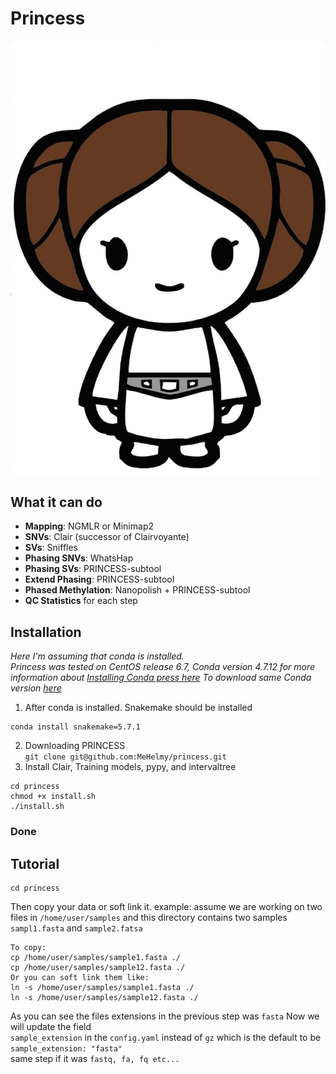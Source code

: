 # Princess
![princess](./pictures/leia.png)

## What it can do

* __Mapping__:  NGMLR or Minimap2
* __SNVs__: Clair (successor of Clairvoyante)
* __SVs__: Sniffles
* __Phasing SNVs__: WhatsHap
* __Phasing SVs__: PRINCESS-subtool
* __Extend Phasing__: PRINCESS-subtool
* __Phased Methylation__: Nanopolish + PRINCESS-subtool
* __QC Statistics__ for each step

## Installation
*Here I'm assuming that conda is installed.  
Princess was tested on CentOS release 6.7, Conda version 4.7.12
for more information about [Installing Conda press here](https://bioconda.github.io/user/install.html#install-conda, "Install Conda")
To download same Conda version [here](https://repo.continuum.io/miniconda/Miniconda3-4.7.12-Linux-x86_64.sh "Conda 4.7.12")*

1. After conda is installed. Snakemake should be installed
~~~
conda install snakemake=5.7.1
~~~
2. Downloading PRINCESS  
`git clone git@github.com:MeHelmy/princess.git`
3. Install Clair, Training models, pypy, and intervaltree
~~~
cd princess
chmod +x install.sh
./install.sh
~~~
### __Done__

## Tutorial
~~~
cd princess
~~~
Then copy your data or soft link it.
example: assume we are working on two files in `/home/user/samples`
and this directory contains two samples `sampl1.fasta` and `sample2.fatsa`
~~~
To copy:
cp /home/user/samples/sample1.fasta ./
cp /home/user/samples/sample12.fasta ./
Or you can soft link them like:
ln -s /home/user/samples/sample1.fasta ./
ln -s /home/user/samples/sample12.fasta ./
~~~
As you can see the files extensions in the previous step was `fasta` Now we will update the field  
`sample_extension` in the `config.yaml` instead of `gz` which is the default to be `sample_extension: "fasta"`  
same step if it was `fastq, fa, fq etc...`
